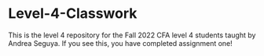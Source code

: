 # Level-4-Classwork
This is the level 4 repository for the Fall 2022 CFA level 4 students taught by Andrea Seguya. If you see this, you have completed assignment one!
